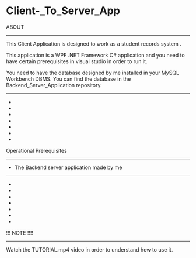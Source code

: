 # Client-_To_Server_App


ABOUT
___________________________________________________________________________________

This Client Application is designed to work as a student records system .

This application is a WPF .NET Framework C# application and you need to have 
certain prerequisites in visual studio in order to run it.

You need to have the database designed by me installed in your MySQL Workbench DBMS.
You can find the database in the Backend_Server_Application repository.
____________________________________________________________________________________
-
-
-
-
-
-
-




Operational Prerequisites
__________________________

- The Backend server application made by me
__________________________
-
-
-
-
-
-
-
!!! NOTE !!!!
__________________

Watch the TUTORIAL.mp4 video in order to understand how to use it.
